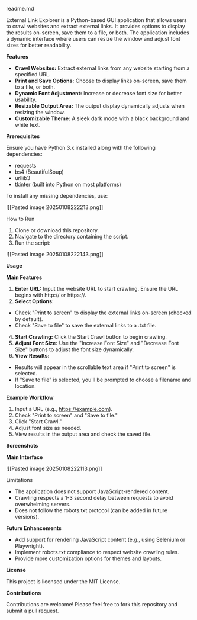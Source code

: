 readme.md

External Link Explorer is a Python-based GUI application that allows users to crawl websites and extract external links. It provides options to display the results on-screen, save them to a file, or both. The application includes a dynamic interface where users can resize the window and adjust font sizes for better readability.

**Features**

- **Crawl Websites:** Extract external links from any website starting from a specified URL.
- **Print and Save Options:** Choose to display links on-screen, save them to a file, or both.
- **Dynamic Font Adjustment:** Increase or decrease font size for better usability.
- **Resizable Output Area:** The output display dynamically adjusts when resizing the window.
- **Customizable Theme:** A sleek dark mode with a black background and white text.

**Prerequisites**

Ensure you have Python 3.x installed along with the following dependencies:

- requests
- bs4 (BeautifulSoup)
- urllib3
- tkinter (built into Python on most platforms)

To install any missing dependencies, use:

![[Pasted image 20250108222213.png]]

How to Run

1. Clone or download this repository.
2. Navigate to the directory containing the script.
3. Run the script:

![[Pasted image 20250108222143.png]]

**Usage**

**Main Features**

1. **Enter URL:** Input the website URL to start crawling. Ensure the URL begins with http:// or https://.
2. **Select Options:**

- Check "Print to screen" to display the external links on-screen (checked by default).
- Check "Save to file" to save the external links to a .txt file.

4. **Start Crawling:** Click the Start Crawl button to begin crawling.
5. **Adjust Font Size:** Use the "Increase Font Size" and "Decrease Font Size" buttons to adjust the font size dynamically.
6. **View Results:**

- Results will appear in the scrollable text area if "Print to screen" is selected.
- If "Save to file" is selected, you'll be prompted to choose a filename and location.

**Example Workflow**

1. Input a URL (e.g., https://example.com).
2. Check "Print to screen" and "Save to file."
3. Click "Start Crawl."
4. Adjust font size as needed.
5. View results in the output area and check the saved file.

**Screenshots**

**Main Interface**

![[Pasted image 20250108222113.png]]

Limitations

- The application does not support JavaScript-rendered content.
- Crawling respects a 1-3 second delay between requests to avoid overwhelming servers.
- Does not follow the robots.txt protocol (can be added in future versions).

**Future Enhancements**

- Add support for rendering JavaScript content (e.g., using Selenium or Playwright).
- Implement robots.txt compliance to respect website crawling rules.
- Provide more customization options for themes and layouts.

**License**

This project is licensed under the MIT License.

**Contributions**

Contributions are welcome! Please feel free to fork this repository and submit a pull request.